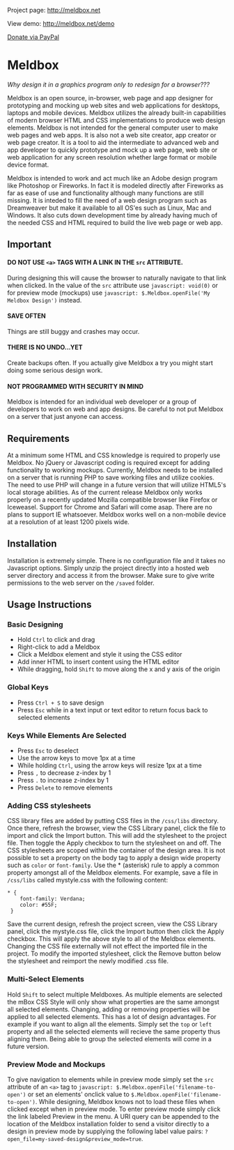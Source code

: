 Project page: http://meldbox.net

View demo: http://meldbox.net/demo

[Donate via PayPal](https://www.paypal.com/cgi-bin/webscr?cmd=_s-xclick&hosted_button_id=MF2WXBZSLGBW8)

# Meldbox
*Why design it in a graphics program only to redesign for a browser???*

Meldbox is an open source, in-browser, web page and app designer for prototyping and mocking up web sites and web applications for desktops, laptops and mobile devices. Meldbox utilizes the already built-in capabilities of modern browser HTML and CSS implementations to produce web design elements. Meldbox is not intended for the general computer user to make web pages and web apps. It is also not a web site creator, app creator or web page creator. It is a tool to aid the intermediate to advanced web and app developer to quickly prototype and mock up a web page, web site or web application for any screen resolution whether large format or mobile device format.

Meldbox is intended to work and act much like an Adobe design program like Photoshop or Fireworks. In fact it is modeled directly after Fireworks as far as ease of use and functionality although many functions are still missing. It is inteded to fill the need of a web design program such as Dreamweaver but make it available to all OS'es such as Linux, Mac and Windows. It also cuts down development time by already having much of the needed CSS and HTML required to build the live web page or web app.

## Important

#### DO NOT USE `<a>` TAGS WITH A LINK IN THE `src` ATTRIBUTE.

During designing this will cause the browser to naturally navigate to that link when clicked. In the value of the `src` attribute use `javascript: void(0)` or for preview mode (mockups) use `javascript: $.Meldbox.openFile('My Meldbox Design')` instead.


#### SAVE OFTEN

Things are still buggy and crashes may occur.


#### THERE IS NO UNDO...YET

Create backups often. If you actually give Meldbox a try you might start doing some serious design work.

#### NOT PROGRAMMED WITH SECURITY IN MIND

Meldbox is intended for an individual web developer or a group of developers to work on web and app designs. Be careful to not put Meldbox on a server that just anyone can access.

## Requirements

At a minimum some HTML and CSS knowledge is required to properly use Meldbox. No jQuery or Javascript coding is required except for adding functionality to working mockups. Currently, Meldbox needs to be installed on a server that is running PHP to save working files and utilize cookies. The need to use PHP will change in a future version that will utilize HTML5's local storage abilities. As of the current release Meldbox only works properly on a recently updated Mozilla compatible browser like Firefox or Iceweasel. Support for Chrome and Safari will come asap. There are no plans to support IE whatsoever. Meldbox works well on a non-mobile device at a resolution of at least 1200 pixels wide.

## Installation

Installation is extremely simple. There is no configuration file and it takes no Javascript options. Simply unzip the project directly into a hosted web server directory and access it from the browser. Make sure to give write permissions to the web server on the `/saved` folder.

## Usage Instructions

### Basic Designing

- Hold `Ctrl` to click and drag
- Right-click to add a Meldbox
- Click a Meldbox element and style it using the CSS editor
- Add inner HTML to insert content using the HTML editor
- While dragging, hold `Shift` to move along the x and y axis of the origin

### Global Keys

- Press `Ctrl + S` to save design
- Press `Esc` while in a text input or text editor to return focus back to selected elements

### Keys While Elements Are Selected

- Press `Esc` to deselect
- Use the arrow keys to move 1px at a time
- While holding `Ctrl`, using the arrow keys will resize 1px at a time
- Press `,` to decrease z-index by 1
- Press `.`  to increase z-index by 1
- Press `Delete` to remove elements

### Adding CSS stylesheets

CSS library files are added by putting CSS files in the `/css/libs` directory. Once there, refresh the browser, view the CSS Library panel, click the file to import and click the Import button. This will add the stylesheet to the project file. Then toggle the Apply checkbox to turn the stylesheet on and off. The CSS stylesheets are scoped within the container of the design area. It is not possible to set a property on the body tag to apply a design wide property such as `color` or `font-family`. Use the * (asterisk) rule to apply a common property amongst all of the Meldbox elements. For example, save a file in `/css/libs` called mystyle.css with the following content:

    * {
        font-family: Verdana;
        color: #55F;
     }
	
Save the current design, refresh the project screen, view the CSS Library panel, click the mystyle.css file, click the Import button then click the Apply checkbox. This will apply the above style to all of the Meldbox elements. Changing the CSS file externally will not effect the imported file in the project. To modify the imported stylesheet, click the Remove button below the stylesheet and reimport the newly modified .css file.

### Multi-Select Elements

Hold `Shift` to select multiple Meldboxes. As multiple elements are selected the mBox CSS Style will only show what properties are the same amongst all selected elements. Changing, adding or removing properties will be applied to all selected elements. This has a lot of design advantages. For example if you want to align all the elements. Simply set the `top` or `left` property and all the selected elements will recieve the same property thus aligning them. Being able to group the selected elements will come in a future version.

### Preview Mode and Mockups

To give navigation to elements while in preview mode simply set the `src` attribute of an `<a>` tag to `javascript: $.Meldbox.openFile('filename-to-open')` or set an elements' onclick value to `$.Meldbox.openFile('filename-to-open')`. While designing, Meldbox knows not to load these files when clicked except when in preview mode. To enter preview mode simply click the link labeled Preview in the menu. A URI query can be appended to the location of the Meldbox installation folder to send a visitor directly to a design in preview mode by supplying the following label value pairs: `?open_file=my-saved-design&preview_mode=true`.

